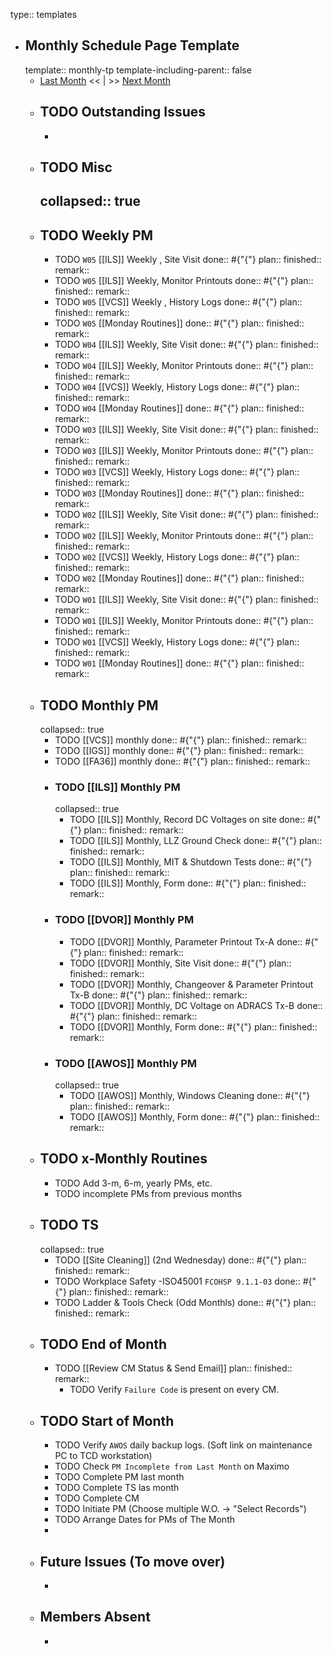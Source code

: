 type:: templates

- ## Monthly Schedule Page Template
  template:: monthly-tp
  template-including-parent:: false
	- [Last Month]([[Monthly/]]) << | >> [Next Month]([[Monthly/]])
	- ## TODO Outstanding Issues
		-
	- ## TODO Misc
	  collapsed:: true
		-
	- ## TODO Weekly PM
		- TODO `W05` [[ILS]] Weekly , Site Visit 
		  done:: #{"{"}
		  plan:: 
		  finished::
		  remark::
		- TODO `W05` [[ILS]] Weekly, Monitor Printouts 
		  done:: #{"{"}
		  plan:: 
		  finished::
		  remark::
		- TODO `W05` [[VCS]] Weekly , History Logs 
		  done:: #{"{"}
		  plan:: 
		  finished::
		  remark::
		- TODO `W05` [[Monday Routines]] 
		  done:: #{"{"}
		  plan:: 
		  finished::
		  remark::
		- TODO `W04` [[ILS]] Weekly, Site Visit 
		  done:: #{"{"}
		  plan::
		  finished::
		  remark::
		- TODO `W04` [[ILS]] Weekly, Monitor Printouts 
		  done:: #{"{"}
		  plan::
		  finished::
		  remark::
		- TODO `W04` [[VCS]] Weekly, History Logs 
		  done:: #{"{"}
		  plan::
		  finished::
		  remark::
		- TODO `W04` [[Monday Routines]] 
		  done:: #{"{"}
		  plan::
		  finished::
		  remark::
		- TODO `W03` [[ILS]] Weekly, Site Visit 
		  done:: #{"{"}
		  plan::
		  finished::
		  remark::
		- TODO `W03` [[ILS]] Weekly, Monitor Printouts 
		  done:: #{"{"}
		  plan::
		  finished::
		  remark::
		- TODO `W03` [[VCS]] Weekly, History Logs 
		  done:: #{"{"}
		  plan::
		  finished::
		  remark::
		- TODO `W03` [[Monday Routines]] 
		  done:: #{"{"}
		  plan::
		  finished::
		  remark::
		- TODO `W02` [[ILS]] Weekly, Site Visit 
		  done:: #{"{"}
		  plan::
		  finished::
		  remark::
		- TODO `W02` [[ILS]] Weekly, Monitor Printouts 
		  done:: #{"{"}
		  plan::
		  finished::
		  remark::
		- TODO `W02` [[VCS]] Weekly, History Logs 
		  done:: #{"{"}
		  plan::
		  finished::
		  remark::
		- TODO `W02` [[Monday Routines]] 
		  done:: #{"{"}
		  plan::
		  finished::
		  remark::
		- TODO `W01` [[ILS]] Weekly, Site Visit 
		  done:: #{"{"}
		  plan::
		  finished::
		  remark::
		- TODO `W01` [[ILS]] Weekly, Monitor Printouts 
		  done:: #{"{"}
		  plan::
		  finished::
		  remark::
		- TODO `W01` [[VCS]] Weekly, History Logs 
		  done:: #{"{"}
		  plan::
		  finished::
		  remark::
		- TODO `W01` [[Monday Routines]] 
		  done:: #{"{"}
		  plan::
		  finished::
		  remark::
	- ## TODO Monthly PM
	  collapsed:: true
		- TODO [[VCS]] monthly 
		  done:: #{"{"}
		  plan:: 
		  finished::
		  remark::
		- TODO [[IGS]] monthly 
		  done:: #{"{"}
		  plan:: 
		  finished::
		  remark::
		- TODO [[FA36]] monthly 
		  done:: #{"{"}
		  plan:: 
		  finished::
		  remark::
		- ### TODO [[ILS]] Monthly PM
		  collapsed:: true
			- TODO [[ILS]] Monthly, Record DC Voltages on site 
			  done:: #{"{"}
			  plan::
			  finished::
			  remark::
			- TODO [[ILS]] Monthly, LLZ Ground Check 
			  done:: #{"{"}
			  plan:: 
			  finished::
			  remark::
			- TODO [[ILS]] Monthly, MIT & Shutdown Tests 
			  done:: #{"{"}
			  plan:: 
			  finished::
			  remark::
			- TODO [[ILS]] Monthly, Form 
			  done:: #{"{"}
			  plan:: 
			  finished::
			  remark::
		- ### TODO [[DVOR]] Monthly PM
			- TODO [[DVOR]] Monthly, Parameter Printout Tx-A 
			  done:: #{"{"}
			  plan::
			  finished::
			  remark::
			- TODO [[DVOR]] Monthly, Site Visit
			  done:: #{"{"}
			  plan::
			  finished::
			  remark::
			- TODO [[DVOR]] Monthly, Changeover & Parameter Printout Tx-B 
			  done:: #{"{"}
			  plan::
			  finished::
			  remark::
			- TODO [[DVOR]] Monthly, DC Voltage on ADRACS Tx-B
			  done:: #{"{"}
			  plan::
			  finished::
			  remark::
			- TODO [[DVOR]] Monthly, Form 
			  done:: #{"{"}
			  plan:: 
			  finished::
			  remark::
		- ### TODO [[AWOS]] Monthly PM
		  collapsed:: true
			- TODO [[AWOS]] Monthly, Windows Cleaning 
			  done:: #{"{"}
			  plan:: 
			  finished::
			  remark::
			- TODO [[AWOS]] Monthly, Form 
			  done:: #{"{"}
			  plan:: 
			  finished::
			  remark::
	- ## TODO x-Monthly Routines
		- TODO Add 3-m, 6-m, yearly PMs, etc.
		- TODO incomplete PMs from previous months
	- ## TODO TS
	  collapsed:: true
		- TODO [[Site Cleaning]] (2nd Wednesday) 
		  done:: #{"{"}
		  plan::
		  finished::
		  remark::
		- TODO Workplace Safety -ISO45001 `FCOHSP 9.1.1-03`
		  done:: #{"{"}
		  plan::
		  finished::
		  remark::
		- TODO Ladder & Tools Check (Odd Monthls) 
		  done:: #{"{"}
		  plan:: 
		  finished::
		  remark::
	- ## TODO End of Month
		- TODO [[Review CM Status & Send Email]]
		  plan::
		  finished::
		  remark::
			- TODO Verify `Failure Code` is present on every CM.
	- ## TODO Start of Month
		- TODO Verify `AWOS` daily backup logs. (Soft link on maintenance PC to TCD workstation)
		- TODO Check `PM Incomplete from Last Month` on Maximo
		- TODO Complete PM last month
		- TODO Complete TS las month
		- TODO Complete CM
		- TODO Initiate PM (Choose multiple W.O. -> "Select Records")
		- TODO Arrange Dates for PMs of The Month
		-
	- ## Future Issues (To move over)
		-
	- ## Members Absent
		-